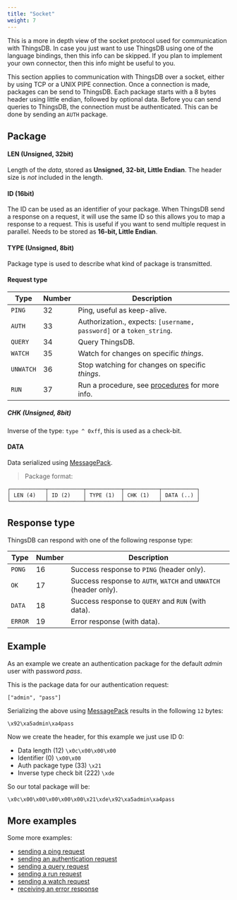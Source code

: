 ```yaml
---
title: "Socket"
weight: 7
---
```


This is a more in depth view of the socket protocol used for communication with ThingsDB.
In case you just want to use ThingsDB using one of the language bindings, then this
info can be skipped. If you plan to implement your own connector, then this info might
be useful to you.

This section applies to communication with ThingsDB over a socket, either by using TCP or a UNIX PIPE connection.
Once a connection is made, packages can be send to ThingsDB. Each package starts
with a 8 bytes header using little endian, followed by optional data. Before you can
send queries to ThingsDB, the connection must be authenticated. This can be done by
sending an `AUTH` package.

## Package

#### LEN (Unsigned, 32bit)
Length of the *data*, stored as **Unsigned, 32-bit, Little Endian**. The header size is *not* included in the length.

#### ID (16bit)
The ID can be used as an identifier of your package. When ThingsDB send a response
on a request, it will use the same ID so this allows you to map a response to a
request. This is useful if you want to send multiple request in parallel.
Needs to be stored as **16-bit, Little Endian**.

#### TYPE (Unsigned, 8bit)
Package type is used to describe what kind of package is transmitted.

#### Request type
Type      | Number | Description
----------| -----| -----------
`PING`    | 32 | Ping, useful as keep-alive.
`AUTH`    | 33 | Authorization., expects: `[username, password]` or a `token_string`.
`QUERY`   | 34 | Query ThingsDB.
`WATCH`   | 35 | Watch for changes on specific *things*.
`UNWATCH` | 36 | Stop watching for changes on specific *things*.
`RUN`     | 37 | Run a procedure, see [procedures](../../procedures-api) for more info.

##### CHK (Unsigned, 8bit)
Inverse of the type: `type ^ 0xff`, this is used as a check-bit.

#### DATA
Data serialized using [MessagePack](https://msgpack.org).

> Package format:

```
┌───────────┬───────────┬───────────┬───────────┬───────────┐
│ LEN (4)   │ ID (2)    │ TYPE (1)  │ CHK (1)   │ DATA (..) │
└───────────┴───────────┴───────────┴───────────┴───────────┘
```

## Response type

ThingsDB can respond with one of the following response type:

Type | Number | Description
--------| -----| -----------
`PONG`  | 16 | Success response to `PING` (header only).
`OK`    | 17 | Success response to `AUTH`, `WATCH` and `UNWATCH` (header only).
`DATA`  | 18 | Success response to `QUERY` and `RUN` (with data).
`ERROR` | 19 | Error response (with data).

## Example

As an example we create an authentication package for the default *admin* user with password *pass*.

This is the package data for our authentication request:

`["admin", "pass"]`

Serializing the above using [MessagePack](https://msgpack.org) results in the following `12` bytes:

`\x92\xa5admin\xa4pass`

Now we create the header, for this example we just use ID 0:

- Data length (12) `\x0c\x00\x00\x00`
- Identifier (0) `\x00\x00`
- Auth package type (33) `\x21`
- Inverse type check bit (222) `\xde`


So our total package will be:

`\x0c\x00\x00\x00\x00\x00\x21\xde\x92\xa5admin\xa4pass`


## More examples

Some more examples:

 - [sending a ping request](./ping)
 - [sending an authentication request](./auth)
 - [sending a query request](./query)
 - [sending a run request](./run)
 - [sending a watch request](./watch)
 - [receiving an error response](./error-response)